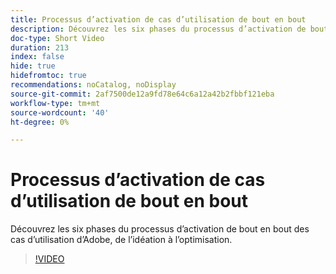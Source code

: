 ```yaml
---
title: Processus d’activation de cas d’utilisation de bout en bout
description: Découvrez les six phases du processus d’activation de bout en bout des cas d’utilisation d’Adobe, de l’idéation à l’optimisation.
doc-type: Short Video
duration: 213
index: false
hide: true
hidefromtoc: true
recommendations: noCatalog, noDisplay
source-git-commit: 2af7500de12a9fd78e64c6a12a42b2fbbf121eba
workflow-type: tm+mt
source-wordcount: '40'
ht-degree: 0%

---
```



# Processus d’activation de cas d’utilisation de bout en bout

Découvrez les six phases du processus d’activation de bout en bout des cas d’utilisation d’Adobe, de l’idéation à l’optimisation.

<!-- 65_S651_3442537_212_endtoend-use-case-activation-process -->
>[!VIDEO](https://video.tv.adobe.com/v/3458248/?learn=on&enablevpops=true)
